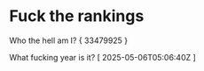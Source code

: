 # Fuck the rankings

Who the hell am I?
{ 33479925 }

What fucking year is it?
[ 2025-05-06T05:06:40Z ]
